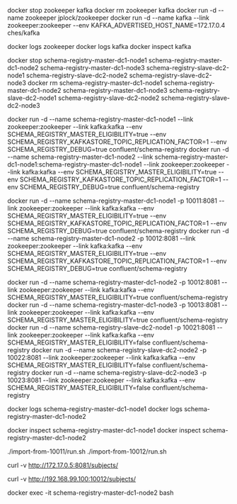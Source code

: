 

docker stop zookeeper kafka
docker rm zookeeper kafka
docker run -d --name zookeeper jplock/zookeeper
docker run -d --name kafka --link zookeeper:zookeeper --env KAFKA_ADVERTISED_HOST_NAME=172.17.0.4 ches/kafka

docker logs zookeeper
docker logs kafka
docker inspect kafka




docker stop schema-registry-master-dc1-node1 schema-registry-master-dc1-node2 schema-registry-master-dc1-node3 schema-registry-slave-dc2-node1 schema-registry-slave-dc2-node2 schema-registry-slave-dc2-node3
docker rm schema-registry-master-dc1-node1 schema-registry-master-dc1-node2 schema-registry-master-dc1-node3 schema-registry-slave-dc2-node1 schema-registry-slave-dc2-node2 schema-registry-slave-dc2-node3

docker run -d --name schema-registry-master-dc1-node1 --link zookeeper:zookeeper --link kafka:kafka --env SCHEMA_REGISTRY_MASTER_ELIGIBILITY=true --env SCHEMA_REGISTRY_KAFKASTORE_TOPIC_REPLICATION_FACTOR=1 --env SCHEMA_REGISTRY_DEBUG=true confluent/schema-registry
docker run -d --name schema-registry-master-dc1-node2 --link schema-registry-master-dc1-node1:schema-registry-master-dc1-node1 --link zookeeper:zookeeper --link kafka:kafka --env SCHEMA_REGISTRY_MASTER_ELIGIBILITY=true --env SCHEMA_REGISTRY_KAFKASTORE_TOPIC_REPLICATION_FACTOR=1 --env SCHEMA_REGISTRY_DEBUG=true confluent/schema-registry

docker run -d --name schema-registry-master-dc1-node1 -p 10011:8081 --link zookeeper:zookeeper --link kafka:kafka --env SCHEMA_REGISTRY_MASTER_ELIGIBILITY=true --env SCHEMA_REGISTRY_KAFKASTORE_TOPIC_REPLICATION_FACTOR=1 --env SCHEMA_REGISTRY_DEBUG=true confluent/schema-registry
docker run -d --name schema-registry-master-dc1-node2 -p 10012:8081 --link zookeeper:zookeeper --link kafka:kafka --env SCHEMA_REGISTRY_MASTER_ELIGIBILITY=true --env SCHEMA_REGISTRY_KAFKASTORE_TOPIC_REPLICATION_FACTOR=1 --env SCHEMA_REGISTRY_DEBUG=true confluent/schema-registry

docker run -d --name schema-registry-master-dc1-node2 -p 10012:8081 --link zookeeper:zookeeper --link kafka:kafka --env SCHEMA_REGISTRY_MASTER_ELIGIBILITY=true confluent/schema-registry
docker run -d --name schema-registry-master-dc1-node3 -p 10013:8081 --link zookeeper:zookeeper --link kafka:kafka --env SCHEMA_REGISTRY_MASTER_ELIGIBILITY=true confluent/schema-registry
docker run -d --name schema-registry-slave-dc2-node1 -p 10021:8081 --link zookeeper:zookeeper --link kafka:kafka --env SCHEMA_REGISTRY_MASTER_ELIGIBILITY=false confluent/schema-registry
docker run -d --name schema-registry-slave-dc2-node2 -p 10022:8081 --link zookeeper:zookeeper --link kafka:kafka --env SCHEMA_REGISTRY_MASTER_ELIGIBILITY=false confluent/schema-registry
docker run -d --name schema-registry-slave-dc2-node3 -p 10023:8081 --link zookeeper:zookeeper --link kafka:kafka --env SCHEMA_REGISTRY_MASTER_ELIGIBILITY=false confluent/schema-registry




docker logs schema-registry-master-dc1-node1
docker logs schema-registry-master-dc1-node2



docker inspect schema-registry-master-dc1-node1
docker inspect schema-registry-master-dc1-node2


./import-from-10011/run.sh
./import-from-10012/run.sh


curl -v http://172.17.0.5:8081/subjects/

curl -v http://192.168.99.100:10012/subjects/



docker exec -it schema-registry-master-dc1-node2 bash
